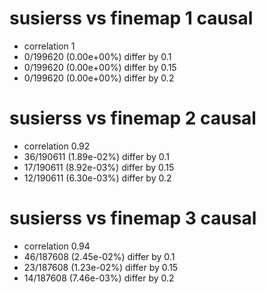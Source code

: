 # susierss vs finemap  1 causal

- correlation 1
- 0/199620 (0.00e+00%) differ by 0.1
- 0/199620 (0.00e+00%) differ by 0.15
- 0/199620 (0.00e+00%) differ by 0.2


# susierss vs finemap  2 causal

- correlation 0.92
- 36/190611 (1.89e-02%) differ by 0.1
- 17/190611 (8.92e-03%) differ by 0.15
- 12/190611 (6.30e-03%) differ by 0.2


# susierss vs finemap  3 causal

- correlation 0.94
- 46/187608 (2.45e-02%) differ by 0.1
- 23/187608 (1.23e-02%) differ by 0.15
- 14/187608 (7.46e-03%) differ by 0.2


